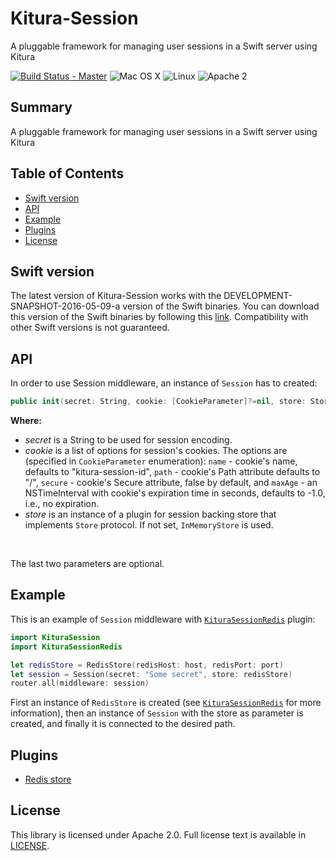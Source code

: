 # Kitura-Session
A pluggable framework for managing user sessions in a Swift server using Kitura

[![Build Status - Master](https://travis-ci.org/IBM-Swift/Kitura.svg?branch=master)](https://travis-ci.org/IBM-Swift/Kitura-Session)
![Mac OS X](https://img.shields.io/badge/os-Mac%20OS%20X-green.svg?style=flat)
![Linux](https://img.shields.io/badge/os-linux-green.svg?style=flat)
![Apache 2](https://img.shields.io/badge/license-Apache2-blue.svg?style=flat)

## Summary
A pluggable framework for managing user sessions in a Swift server using Kitura

## Table of Contents
* [Swift version](#swift-version)
* [API](#api)
* [Example](#example)
* [Plugins](#plugins)
* [License](#license)

## Swift version
The latest version of Kitura-Session works with the DEVELOPMENT-SNAPSHOT-2016-05-09-a version of the Swift binaries. You can download this version of the Swift binaries by following this [link](https://swift.org/download/). Compatibility with other Swift versions is not guaranteed.


## API
In order to use Session middleware, an instance of `Session` has to created:
```swift
public init(secret: String, cookie: [CookieParameter]?=nil, store: Store?=nil)
```
**Where:**
   - *secret* is a String to be used for session encoding.
   - *cookie* is a list of options for session's cookies. The options are (specified in `CookieParameter` enumeration): `name` - cookie's name, defaults to "kitura-session-id", `path` - cookie's Path attribute defaults to "/", `secure` - cookie's Secure attribute, false by default, and `maxAge` - an NSTimeInterval with cookie's expiration time in seconds, defaults to -1.0, i.e., no expiration.
   - *store* is an instance of a plugin for session backing store that implements `Store` protocol. If not set, `InMemoryStore` is used.
   <br>

   The last two parameters are optional.

## Example

This is an example of `Session` middleware with [`KituraSessionRedis`](https://github.com/IBM-Swift/Kitura-Session-Redis) plugin:

```swift
import KituraSession
import KituraSessionRedis

let redisStore = RedisStore(redisHost: host, redisPort: port)
let session = Session(secret: "Some secret", store: redisStore)
router.all(middleware: session)
```
First an instance of `RedisStore` is created (see [`KituraSessionRedis`](https://github.com/IBM-Swift/Kitura-Session-Redis) for more information), then an instance of `Session` with the store as parameter is created, and finally it is connected to the desired path.

## Plugins

* [Redis store](https://github.com/IBM-Swift/Kitura-Session-Redis)

## License
This library is licensed under Apache 2.0. Full license text is available in [LICENSE](LICENSE.txt).
